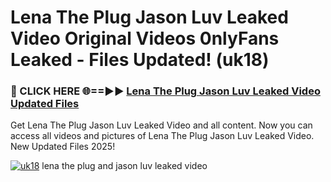 # Lena The Plug Jason Luv Leaked Video Original Videos 0nlyFans Leaked - Files Updated! (uk18)

<h3>🔴 CLICK HERE 🌐==►► <a href="https://tinyurl.com/x26r9saj" rel="nofollow">Lena The Plug Jason Luv Leaked Video Updated Files</a></h3>

Get Lena The Plug Jason Luv Leaked Video and all content. Now you can access all videos and pictures of Lena The Plug Jason Luv Leaked Video. New Updated Files 2025!

[![uk18](https://i.imgur.com/LkgZPqh.gif)](https://tinyurl.com/x26r9saj)
lena the plug and jason luv leaked video